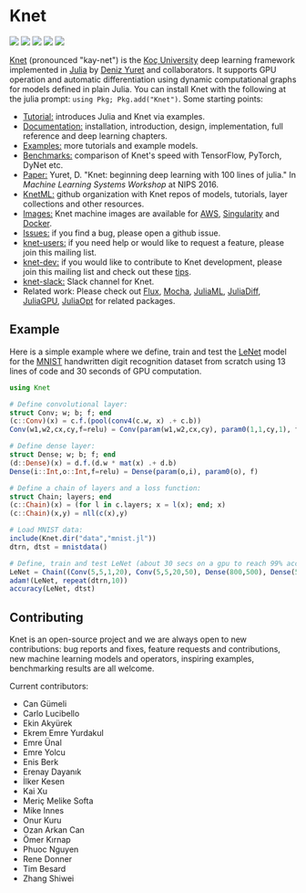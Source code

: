 # Knet

[![](https://img.shields.io/badge/docs-latest-blue.svg)](https://denizyuret.github.io/Knet.jl/latest) 
[![](https://travis-ci.org/denizyuret/Knet.jl.svg?branch=master)](https://travis-ci.org/denizyuret/Knet.jl) 
[![](https://gitlab.com/JuliaGPU/Knet.jl/badges/master/pipeline.svg)](https://gitlab.com/JuliaGPU/Knet.jl/pipelines)
[![](https://coveralls.io/repos/github/denizyuret/Knet.jl/badge.svg?branch=master)](https://coveralls.io/github/denizyuret/Knet.jl?branch=master)
[![](https://codecov.io/gh/denizyuret/Knet.jl/branch/master/graph/badge.svg)](https://codecov.io/gh/denizyuret/Knet.jl)

[Knet](https://denizyuret.github.io/Knet.jl/latest) (pronounced "kay-net") is the [Koç
University](http://www.ku.edu.tr/en) deep learning framework implemented in
[Julia](http://docs.julialang.org) by [Deniz Yuret](http://www.denizyuret.com) and
collaborators.  It supports GPU operation and automatic differentiation using dynamic
computational graphs for models defined in plain Julia. You can install Knet with the 
following at the julia prompt: `using Pkg; Pkg.add("Knet")`. Some starting points:

* [Tutorial:](tutorial) 
  introduces Julia and Knet via examples.
* [Documentation:](https://denizyuret.github.io/Knet.jl/latest)
  installation, introduction, design, implementation, full reference and deep learning chapters.
* [Examples:](examples)
  more tutorials and example models.
* [Benchmarks:](http://denizyuret.github.io/Knet.jl/latest/tutorial/#Benchmarks-1)
  comparison of Knet's speed with TensorFlow, PyTorch, DyNet etc.
* [Paper:](https://goo.gl/zeUBFr)
  Yuret, D. "Knet: beginning deep learning with 100 lines of julia." In *Machine Learning Systems Workshop* at NIPS 2016.
* [KnetML:](https://github.com/KnetML)
  github organization with Knet repos of models, tutorials, layer collections and other resources.
* [Images:](http://denizyuret.github.io/Knet.jl/latest/install.html#Using-Amazon-AWS-1)
  Knet machine images are available for [AWS](http://denizyuret.github.io/Knet.jl/latest/install.html#Using-Amazon-AWS-1), [Singularity](https://github.com/KnetML/singularity-images) and [Docker](https://github.com/JuliaGPU/docker).
* [Issues:](https://github.com/denizyuret/Knet.jl/issues)
  if you find a bug, please open a github issue.
* [knet-users:](https://groups.google.com/forum/#!forum/knet-users)
  if you need help or would like to request a feature, please join this mailing list.
* [knet-dev:](https://groups.google.com/forum/#!forum/knet-dev)
  if you would like to contribute to Knet development, please join this mailing list and check out these [tips](http://denizyuret.github.io/Knet.jl/latest/install.html#Tips-for-developers-1).
* [knet-slack:](https://julialang.slack.com/messages/CDLKQ92P3/details) Slack channel for Knet.
* Related work: Please check out [Flux](https://github.com/FLuxML), [Mocha](https://github.com/pluskid/Mocha.jl), [JuliaML](https://github.com/JuliaML), [JuliaDiff](https://github.com/JuliaDiff), [JuliaGPU](https://github.com/JuliaGPU), [JuliaOpt](https://github.com/JuliaOpt) for related packages.

## Example

Here is a simple example where we define, train and test the
[LeNet](http://yann.lecun.com/exdb/lenet) model for the
[MNIST](http://yann.lecun.com/exdb/mnist) handwritten digit recognition dataset from scratch
using 13 lines of code and 30 seconds of GPU computation.

```julia
using Knet

# Define convolutional layer:
struct Conv; w; b; f; end
(c::Conv)(x) = c.f.(pool(conv4(c.w, x) .+ c.b))
Conv(w1,w2,cx,cy,f=relu) = Conv(param(w1,w2,cx,cy), param0(1,1,cy,1), f)

# Define dense layer:
struct Dense; w; b; f; end
(d::Dense)(x) = d.f.(d.w * mat(x) .+ d.b)
Dense(i::Int,o::Int,f=relu) = Dense(param(o,i), param0(o), f)

# Define a chain of layers and a loss function:
struct Chain; layers; end
(c::Chain)(x) = (for l in c.layers; x = l(x); end; x)
(c::Chain)(x,y) = nll(c(x),y)

# Load MNIST data:
include(Knet.dir("data","mnist.jl"))
dtrn, dtst = mnistdata()

# Define, train and test LeNet (about 30 secs on a gpu to reach 99% accuracy)
LeNet = Chain((Conv(5,5,1,20), Conv(5,5,20,50), Dense(800,500), Dense(500,10,identity)))
adam!(LeNet, repeat(dtrn,10))
accuracy(LeNet, dtst)
```

## Contributing

Knet is an open-source project and we are always open to new contributions: bug reports and
fixes, feature requests and contributions, new machine learning models and operators,
inspiring examples, benchmarking results are all welcome.

Current contributors:

  * Can Gümeli
  * Carlo Lucibello
  * Ekin Akyürek
  * Ekrem Emre Yurdakul
  * Emre Ünal
  * Emre Yolcu
  * Enis Berk
  * Erenay Dayanık
  * İlker Kesen
  * Kai Xu
  * Meriç Melike Softa
  * Mike Innes
  * Onur Kuru
  * Ozan Arkan Can
  * Ömer Kırnap
  * Phuoc Nguyen
  * Rene Donner
  * Tim Besard
  * Zhang Shiwei

